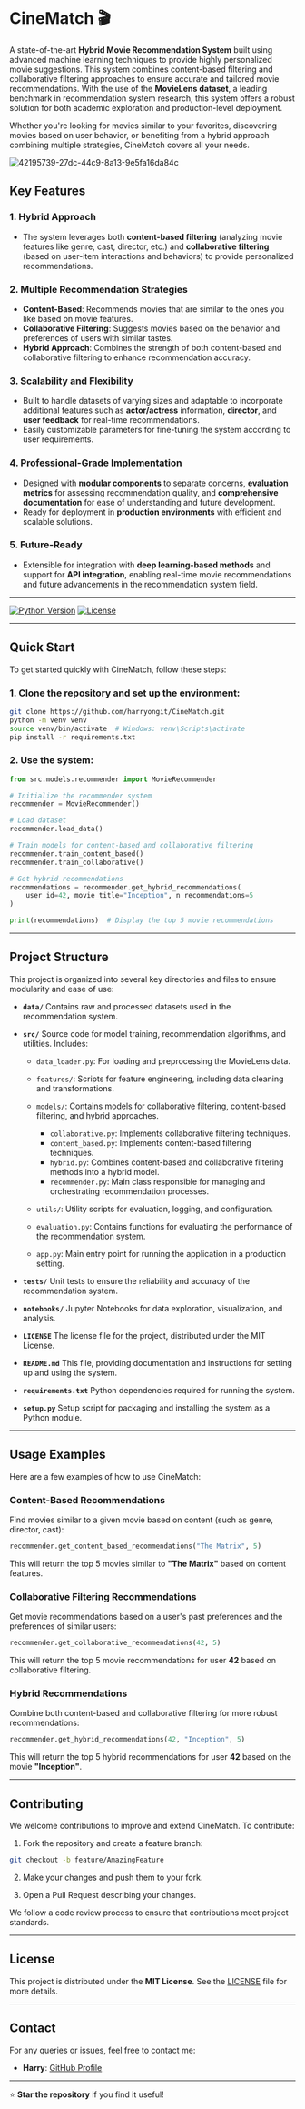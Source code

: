 # CineMatch 🎬

A state-of-the-art **Hybrid Movie Recommendation System** built using advanced machine learning techniques to provide highly personalized movie suggestions. This system combines content-based filtering and collaborative filtering approaches to ensure accurate and tailored movie recommendations. With the use of the **MovieLens dataset**, a leading benchmark in recommendation system research, this system offers a robust solution for both academic exploration and production-level deployment.

Whether you're looking for movies similar to your favorites, discovering movies based on user behavior, or benefiting from a hybrid approach combining multiple strategies, CineMatch covers all your needs.

![42195739-27dc-44c9-8a13-9e5fa16da84c](https://github.com/user-attachments/assets/060411ae-31c8-4aab-9ba0-ea2c0ae3a44a)

## Key Features

### 1. **Hybrid Approach**

* The system leverages both **content-based filtering** (analyzing movie features like genre, cast, director, etc.) and **collaborative filtering** (based on user-item interactions and behaviors) to provide personalized recommendations.

### 2. **Multiple Recommendation Strategies**

* **Content-Based**: Recommends movies that are similar to the ones you like based on movie features.
* **Collaborative Filtering**: Suggests movies based on the behavior and preferences of users with similar tastes.
* **Hybrid Approach**: Combines the strength of both content-based and collaborative filtering to enhance recommendation accuracy.

### 3. **Scalability and Flexibility**

* Built to handle datasets of varying sizes and adaptable to incorporate additional features such as **actor/actress** information, **director**, and **user feedback** for real-time recommendations.
* Easily customizable parameters for fine-tuning the system according to user requirements.

### 4. **Professional-Grade Implementation**

* Designed with **modular components** to separate concerns, **evaluation metrics** for assessing recommendation quality, and **comprehensive documentation** for ease of understanding and future development.
* Ready for deployment in **production environments** with efficient and scalable solutions.

### 5. **Future-Ready**

* Extensible for integration with **deep learning-based methods** and support for **API integration**, enabling real-time movie recommendations and future advancements in the recommendation system field.

---

[![Python Version](https://img.shields.io/badge/python-3.7+-blue.svg)](https://www.python.org/downloads/)
[![License](https://img.shields.io/badge/license-MIT-green.svg)](LICENSE)

---

## Quick Start

To get started quickly with CineMatch, follow these steps:

### 1. Clone the repository and set up the environment:

```bash
git clone https://github.com/harryongit/CineMatch.git
python -m venv venv  
source venv/bin/activate  # Windows: venv\Scripts\activate  
pip install -r requirements.txt  
```

### 2. Use the system:

```python
from src.models.recommender import MovieRecommender  

# Initialize the recommender system
recommender = MovieRecommender()

# Load dataset
recommender.load_data()

# Train models for content-based and collaborative filtering
recommender.train_content_based()
recommender.train_collaborative()

# Get hybrid recommendations
recommendations = recommender.get_hybrid_recommendations(
    user_id=42, movie_title="Inception", n_recommendations=5  
)

print(recommendations)  # Display the top 5 movie recommendations
```

---

## Project Structure

This project is organized into several key directories and files to ensure modularity and ease of use:

* **`data/`**
  Contains raw and processed datasets used in the recommendation system.

* **`src/`**
  Source code for model training, recommendation algorithms, and utilities. Includes:

  * `data_loader.py`: For loading and preprocessing the MovieLens data.
  * `features/`: Scripts for feature engineering, including data cleaning and transformations.
  * `models/`: Contains models for collaborative filtering, content-based filtering, and hybrid approaches.

    * `collaborative.py`: Implements collaborative filtering techniques.
    * `content_based.py`: Implements content-based filtering techniques.
    * `hybrid.py`: Combines content-based and collaborative filtering methods into a hybrid model.
    * `recommender.py`: Main class responsible for managing and orchestrating recommendation processes.
  * `utils/`: Utility scripts for evaluation, logging, and configuration.
  * `evaluation.py`: Contains functions for evaluating the performance of the recommendation system.
  * `app.py`: Main entry point for running the application in a production setting.

* **`tests/`**
  Unit tests to ensure the reliability and accuracy of the recommendation system.

* **`notebooks/`**
  Jupyter Notebooks for data exploration, visualization, and analysis.

* **`LICENSE`**
  The license file for the project, distributed under the MIT License.

* **`README.md`**
  This file, providing documentation and instructions for setting up and using the system.

* **`requirements.txt`**
  Python dependencies required for running the system.

* **`setup.py`**
  Setup script for packaging and installing the system as a Python module.

---

## Usage Examples

Here are a few examples of how to use CineMatch:

### **Content-Based Recommendations**

Find movies similar to a given movie based on content (such as genre, director, cast):

```python
recommender.get_content_based_recommendations("The Matrix", 5)
```

This will return the top 5 movies similar to **"The Matrix"** based on content features.

### **Collaborative Filtering Recommendations**

Get movie recommendations based on a user's past preferences and the preferences of similar users:

```python
recommender.get_collaborative_recommendations(42, 5)
```

This will return the top 5 movie recommendations for user **42** based on collaborative filtering.

### **Hybrid Recommendations**

Combine both content-based and collaborative filtering for more robust recommendations:

```python
recommender.get_hybrid_recommendations(42, "Inception", 5)
```

This will return the top 5 hybrid recommendations for user **42** based on the movie **"Inception"**.

---

## Contributing

We welcome contributions to improve and extend CineMatch. To contribute:

1. Fork the repository and create a feature branch:

```bash
git checkout -b feature/AmazingFeature
```

2. Make your changes and push them to your fork.

3. Open a Pull Request describing your changes.

We follow a code review process to ensure that contributions meet project standards.

---

## License

This project is distributed under the **MIT License**. See the [LICENSE](LICENSE) file for more details.

---

## Contact

For any queries or issues, feel free to contact me:

* **Harry**: [GitHub Profile](https://github.com/harryongit)

---

⭐️ **Star the repository** if you find it useful!
